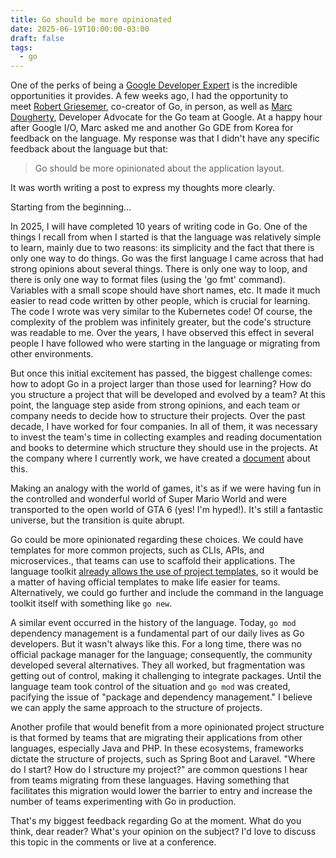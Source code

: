 ```yaml
---
title: Go should be more opinionated
date: 2025-06-19T10:00:00-03:00
draft: false
tags:
  - go
---
```


One of the perks of being a [Google Developer Expert](https://g.dev/eminetto) is the incredible opportunities it provides. A few weeks ago, I had the opportunity to meet [Robert Griesemer](https://en.wikipedia.org/wiki/Robert_Griesemer), co-creator of Go, in person, as well as [Marc Dougherty](https://www.linkedin.com/in/doughertymarc/), Developer Advocate for the Go team at Google. At a happy hour after Google I/O, Marc asked me and another Go GDE from Korea for feedback on the language. My response was that I didn't have any specific feedback about the language but that:


> Go should be more opinionated about the application layout.

It was worth writing a post to express my thoughts more clearly.

Starting from the beginning… 

In 2025, I will have completed 10 years of writing code in Go. One of the things I recall from when I started is that the language was relatively simple to learn, mainly due to two reasons: its simplicity and the fact that there is only one way to do things. Go was the first language I came across that had strong opinions about several things. There is only one way to loop, and there is only one way to format files (using the 'go fmt' command). Variables with a small scope should have short names, etc. It made it much easier to read code written by other people, which is crucial for learning. The code I wrote was very similar to the Kubernetes code! Of course, the complexity of the problem was infinitely greater, but the code's structure was readable to me. Over the years, I have observed this effect in several people I have followed who were starting in the language or migrating from other environments.

But once this initial excitement has passed, the biggest challenge comes: how to adopt Go in a project larger than those used for learning? How do you structure a project that will be developed and evolved by a team? At this point, the language step aside from strong opinions, and each team or company needs to decide how to structure their projects. Over the past decade, I have worked for four companies. In all of them, it was necessary to invest the team's time in collecting examples and reading documentation and books to determine which structure they should use in the projects. At the company where I currently work, we have created a [document](https://medium.com/inside-picpay/organizing-projects-and-defining-names-in-go-7f0eab45375d) about this.

Making an analogy with the world of games, it's as if we were having fun in the controlled and wonderful world of Super Mario World and were transported to the open world of GTA 6 (yes! I'm hyped!). It's still a fantastic universe, but the transition is quite abrupt.

Go could be more opinionated regarding these choices. We could have templates for more common projects, such as CLIs, APIs, and microservices., that teams can use to scaffold their applications. The language toolkit [already allows the use of project templates](https://go.dev/blog/gonew), so it would be a matter of having official templates to make life easier for teams. Alternatively, we could go further and include the command in the language toolkit itself with something like `go new`.

A similar event occurred in the history of the language. Today, `go mod` dependency management is a fundamental part of our daily lives as Go developers. But it wasn't always like this. For a long time, there was no official package manager for the language; consequently, the community developed several alternatives. They all worked, but fragmentation was getting out of control, making it challenging to integrate packages. Until the language team took control of the situation and `go mod` was created, pacifying the issue of "package and dependency management." I believe we can apply the same approach to the structure of projects.

Another profile that would benefit from a more opinionated project structure is that formed by teams that are migrating their applications from other languages, especially Java and PHP. In these ecosystems, frameworks dictate the structure of projects, such as Spring Boot and Laravel. "Where do I start? How do I structure my project?" are common questions I hear from teams migrating from these languages. Having something that facilitates this migration would lower the barrier to entry and increase the number of teams experimenting with Go in production.

That's my biggest feedback regarding Go at the moment. What do you think, dear reader? What's your opinion on the subject? I'd love to discuss this topic in the comments or live at a conference.
